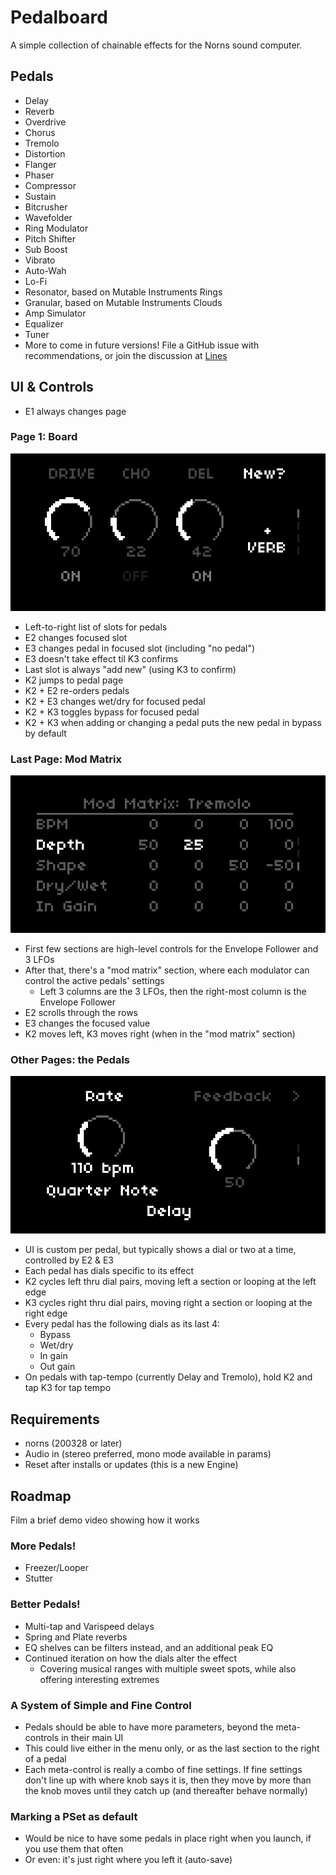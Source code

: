 # Pedalboard
A simple collection of chainable effects for the Norns sound computer.

## Pedals
* Delay
* Reverb
* Overdrive
* Chorus
* Tremolo
* Distortion
* Flanger
* Phaser
* Compressor
* Sustain
* Bitcrusher
* Wavefolder
* Ring Modulator
* Pitch Shifter
* Sub Boost
* Vibrato
* Auto-Wah
* Lo-Fi
* Resonator, based on Mutable Instruments Rings
* Granular, based on Mutable Instruments Clouds
* Amp Simulator
* Equalizer
* Tuner
* More to come in future versions! File a GitHub issue with recommendations, or join the discussion at [Lines](https://llllllll.co/t/pedalboard-chainable-fx-for-norns/31119/27)

## UI & Controls
* E1 always changes page

### Page 1: Board
![board](screenshots/board.png)
* Left-to-right list of slots for pedals
* E2 changes focused slot
* E3 changes pedal in focused slot (including "no pedal")
* E3 doesn't take effect til K3 confirms
* Last slot is always "add new" (using K3 to confirm)
* K2 jumps to pedal page
* K2 + E2 re-orders pedals
* K2 + E3 changes wet/dry for focused pedal
* K2 + K3 toggles bypass for focused pedal
* K2 + K3 when adding or changing a pedal puts the new pedal in bypass by default

### Last Page: Mod Matrix
![modmatrix](screenshots/modmatrix.png)
* First few sections are high-level controls for the Envelope Follower and 3 LFOs
* After that, there's a "mod matrix" section, where each modulator can control the active pedals' settings
  * Left 3 columns are the 3 LFOs, then the right-most column is the Envelope Follower
* E2 scrolls through the rows
* E3 changes the focused value
* K2 moves left, K3 moves right (when in the "mod matrix" section)

### Other Pages: the Pedals
![board](screenshots/pedal.png)
* UI is custom per pedal, but typically shows a dial or two at a time, controlled by E2 & E3
* Each pedal has dials specific to its effect
* K2 cycles left thru dial pairs, moving left a section or looping at the left edge
* K3 cycles right thru dial pairs, moving right a section or looping at the right edge
* Every pedal has the following dials as its last 4:
  * Bypass
  * Wet/dry
  * In gain
  * Out gain
* On pedals with tap-tempo (currently Delay and Tremolo), hold K2 and tap K3 for tap tempo

## Requirements
* norns (200328 or later)
* Audio in (stereo preferred, mono mode available in params)
* Reset after installs or updates (this is a new Engine)

## Roadmap
Film a brief demo video showing how it works

### More Pedals!
* Freezer/Looper
* Stutter

### Better Pedals!
* Multi-tap and Varispeed delays
* Spring and Plate reverbs
* EQ shelves can be filters instead, and an additional peak EQ
* Continued iteration on how the dials alter the effect
  * Covering musical ranges with multiple sweet spots, while also offering interesting extremes

### A System of Simple and Fine Control
* Pedals should be able to have more parameters, beyond the meta-controls in their main UI
* This could live either in the menu only, or as the last section to the right of a pedal
* Each meta-control is really a combo of fine settings. If fine settings don't line up with where knob says it is, then they move by more than the knob moves until they catch up (and thereafter behave normally)

### Marking a PSet as default
* Would be nice to have some pedals in place right when you launch, if you use them that often
* Or even: it's just right where you left it (auto-save)
